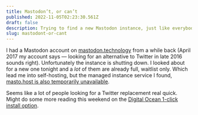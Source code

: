 ```yaml
---
title: Mastodon’t, or can’t
published: 2022-11-05T02:23:30.561Z
draft: false
description: Trying to find a new Mastodon instance, just like everybody else.
slug: mastodont-or-cant
---
```

I had a Mastodon account on [mastodon.technology](https://mastodon.technology/about) from a while back (April 2017 my account says — looking for an alternative to Twitter in late 2016 sounds right). Unfortunately the instance is shutting down. I looked about for a new one tonight and a _lot_ of them are already full, waitlist only. Which lead me into self-hosting, but the managed instance service I found, [masto.host is also temporarily unavailable](https://masto.host/pricing/).

Seems like a lot of people looking for a Twitter replacement real quick. Might do some more reading this weekend on the [Digital Ocean 1-click install option](https://blog.joinmastodon.org/2019/04/mastodon-now-available-on-digitalocean/).